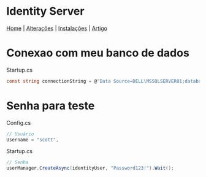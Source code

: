 # Identity Server

[Home](./README.md) | [Alterações](./alteracoes.md) | [Instalações](./instalacoes.md) | [Artigo](./artigo.md)

# Conexao com meu banco de dados

Startup.cs

```csharp
const string connectionString = @"Data Source=DELL\MSSQLSERVER01;database=teste;trusted_connection=yes;";
```

# Senha para teste

Config.cs

```csharp
// Usuário
Username = "scott",
```

Startup.cs

```csharp
// Senha
userManager.CreateAsync(identityUser, "Password123!").Wait();
```
